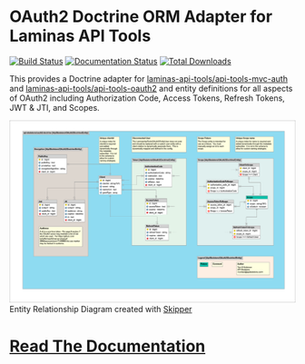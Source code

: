 OAuth2 Doctrine ORM Adapter for Laminas API Tools
=================================================

[![Build Status](https://github.com/api-skeletons/oauth2-doctrine/actions/workflows/continuous-integration.yml/badge.svg)](https://github.com/API-Skeletons/oauth2-doctrine/actions/workflows/continuous-integration.yml?query=branch%3Amain)
[![Documentation Status](https://readthedocs.org/projects/doctrine-in-apigility-docs/badge/?version=latest)](http://doctrine-in-apigility-docs.readthedocs.io/en/latest/api-tools-oauth2-doctrine/index.html)
[![Total Downloads](https://poser.pugx.org/api-skeletons/oauth2-doctrine/downloads)](https://packagist.org/packages/api-skeletons/oauth2-doctrine)

This provides a Doctrine adapter for [laminas-api-tools/api-tools-mvc-auth](https://github.com/laminas-api-tools/api-tools-mvc-auth) and [laminas-api-tools/api-tools-oauth2](https://github.com/laminas-api-tools/api-tools-oauth2) and entity definitions for all aspects of OAuth2 including Authorization Code, Access Tokens, Refresh Tokens, JWT & JTI, and Scopes.

![Entity Relationship Diagram](https://raw.githubusercontent.com/API-Skeletons/oauth2-doctrine/master/media/oauth2-doctrine-erd.png)
Entity Relationship Diagram created with [Skipper](https://skipper18.com)

[Read The Documentation](https://apiskeletons-oauth2-doctrine.readthedocs.io/en/latest/index.html)
======
